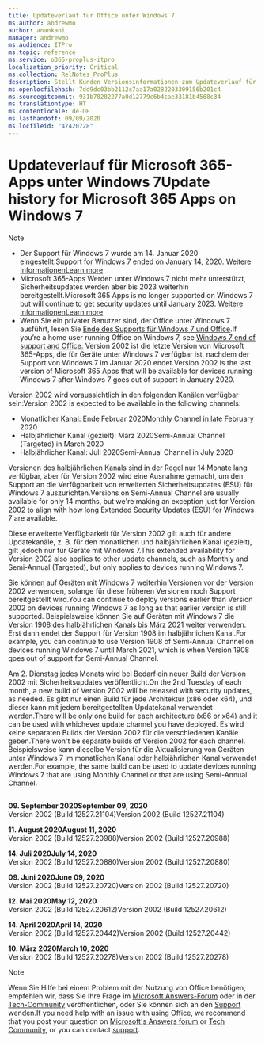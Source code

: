 ```yaml
---
title: Updateverlauf für Office unter Windows 7
ms.author: andrewmo
author: anankani
manager: andrewmo
ms.audience: ITPro
ms.topic: reference
ms.service: o365-proplus-itpro
localization_priority: Critical
ms.collection: RelNotes_ProPlus
description: Stellt Kunden Versionsinformationen zum Updateverlauf für Microsoft 365-Apps für Windows 7 bereit.
ms.openlocfilehash: 7dd9dc03bb2112c7aa17a0282203309156b201c4
ms.sourcegitcommit: 931b78282277a0d12779c6b4cae33181b4568c34
ms.translationtype: HT
ms.contentlocale: de-DE
ms.lasthandoff: 09/09/2020
ms.locfileid: "47420728"
---
```

# <a name="update-history-for-microsoft-365-apps-on-windows-7"></a><span data-ttu-id="724fb-103">Updateverlauf für Microsoft 365-Apps unter Windows 7</span><span class="sxs-lookup"><span data-stu-id="724fb-103">Update history for Microsoft 365 Apps on Windows 7</span></span> 

 > [!NOTE]
>
>- <span data-ttu-id="724fb-104">Der Support für Windows 7 wurde am 14. Januar 2020 eingestellt.</span><span class="sxs-lookup"><span data-stu-id="724fb-104">Support for Windows 7 ended on January 14, 2020.</span></span> [<span data-ttu-id="724fb-105">Weitere Informationen</span><span class="sxs-lookup"><span data-stu-id="724fb-105">Learn more</span></span>](https://www.microsoft.com/microsoft-365/windows/end-of-windows-7-support?rtc=1)
>- <span data-ttu-id="724fb-106">Microsoft 365-Apps Werden unter Windows 7 nicht mehr unterstützt, Sicherheitsupdates werden aber bis 2023 weiterhin bereitgestellt.</span><span class="sxs-lookup"><span data-stu-id="724fb-106">Microsoft 365 Apps is no longer supported on Windows 7 but will continue to get security updates until January 2023.</span></span> [<span data-ttu-id="724fb-107">Weitere Informationen</span><span class="sxs-lookup"><span data-stu-id="724fb-107">Learn more</span></span>](https://docs.microsoft.com/DeployOffice/windows-7-support)
>- <span data-ttu-id="724fb-108">Wenn Sie ein privater Benutzer sind, der Office unter Windows 7 ausführt, lesen Sie [Ende des Supports für Windows 7 und Office](https://support.office.com/en-us/article/windows-7-end-of-support-and-office-78f20fab-b57b-44d7-8368-06a8493f3cb9?ui=en-US&rs=en-US&ad=US).</span><span class="sxs-lookup"><span data-stu-id="724fb-108">If you’re a home user running Office on Windows 7, see [Windows 7 end of support and Office.](https://support.office.com/en-us/article/windows-7-end-of-support-and-office-78f20fab-b57b-44d7-8368-06a8493f3cb9?ui=en-US&rs=en-US&ad=US)</span></span>
<span data-ttu-id="724fb-109">Version 2002 ist die letzte Version von Microsoft 365-Apps, die für Geräte unter Windows 7 verfügbar ist, nachdem der Support von Windows 7 im Januar 2020 endet.</span><span class="sxs-lookup"><span data-stu-id="724fb-109">Version 2002 is the last version of Microsoft 365 Apps that will be available for devices running Windows 7 after Windows 7 goes out of support in January 2020.</span></span>  

<span data-ttu-id="724fb-110">Version 2002 wird voraussichtlich in den folgenden Kanälen verfügbar sein:</span><span class="sxs-lookup"><span data-stu-id="724fb-110">Version 2002 is expected to be available in the following channels:</span></span>
- <span data-ttu-id="724fb-111">Monatlicher Kanal: Ende Februar 2020</span><span class="sxs-lookup"><span data-stu-id="724fb-111">Monthly Channel in late February 2020</span></span>
- <span data-ttu-id="724fb-112">Halbjährlicher Kanal (gezielt): März 2020</span><span class="sxs-lookup"><span data-stu-id="724fb-112">Semi-Annual Channel (Targeted) in March 2020</span></span>
- <span data-ttu-id="724fb-113">Halbjährlicher Kanal: Juli 2020</span><span class="sxs-lookup"><span data-stu-id="724fb-113">Semi-Annual Channel in July 2020</span></span>

<span data-ttu-id="724fb-114">Versionen des halbjährlichen Kanals sind in der Regel nur 14 Monate lang verfügbar, aber für Version 2002 wird eine Ausnahme gemacht, um den Support an die Verfügbarkeit von erweiterten Sicherheitsupdates (ESU) für Windows 7 auszurichten.</span><span class="sxs-lookup"><span data-stu-id="724fb-114">Versions on Semi-Annual Channel are usually available for only 14 months, but we're making an exception just for Version 2002 to align with how long Extended Security Updates (ESU) for Windows 7 are available.</span></span>

<span data-ttu-id="724fb-115">Diese erweiterte Verfügbarkeit für Version 2002 gilt auch für andere Updatekanäle, z. B. für den monatlichen und halbjährlichen Kanal (gezielt), gilt jedoch nur für Geräte mit Windows 7.</span><span class="sxs-lookup"><span data-stu-id="724fb-115">This extended availability for Version 2002 also applies to other update channels, such as Monthly and Semi-Annual (Targeted), but only applies to devices running Windows 7.</span></span>

<span data-ttu-id="724fb-116">Sie können auf Geräten mit Windows 7 weiterhin Versionen vor der Version 2002 verwenden, solange für diese früheren Versionen noch Support bereitgestellt wird.</span><span class="sxs-lookup"><span data-stu-id="724fb-116">You can continue to deploy versions earlier than Version 2002 on devices running Windows 7 as long as that earlier version is still supported.</span></span> <span data-ttu-id="724fb-117">Beispielsweise können Sie auf Geräten mit Windows 7 die Version 1908 des halbjährlichen Kanals bis März 2021 weiter verwenden. Erst dann endet der Support für Version 1908 im halbjährlichen Kanal.</span><span class="sxs-lookup"><span data-stu-id="724fb-117">For example, you can continue to use Version 1908 of Semi-Annual Channel on devices running Windows 7 until March 2021, which is when Version 1908 goes out of support for Semi-Annual Channel.</span></span>

<span data-ttu-id="724fb-118">Am 2. Dienstag jedes Monats wird bei Bedarf ein neuer Build der Version 2002 mit Sicherheitsupdates veröffentlicht.</span><span class="sxs-lookup"><span data-stu-id="724fb-118">On the 2nd Tuesday of each month, a new build of Version 2002 will be released with security updates, as needed.</span></span> <span data-ttu-id="724fb-119">Es gibt nur einen Build für jede Architektur (x86 oder x64), und dieser kann mit jedem bereitgestellten Updatekanal verwendet werden.</span><span class="sxs-lookup"><span data-stu-id="724fb-119">There will be only one build for each architecture (x86 or x64) and it can be used with whichever update channel you have deployed.</span></span> <span data-ttu-id="724fb-120">Es wird keine separaten Builds der Version 2002 für die verschiedenen Kanäle geben.</span><span class="sxs-lookup"><span data-stu-id="724fb-120">There won't be separate builds of Version 2002 for each channel.</span></span> <span data-ttu-id="724fb-121">Beispielsweise kann dieselbe Version für die Aktualisierung von Geräten unter Windows 7 im monatlichen Kanal oder halbjährlichen Kanal verwendet werden.</span><span class="sxs-lookup"><span data-stu-id="724fb-121">For example, the same build can be used to update devices running Windows 7 that are using Monthly Channel or that are using Semi-Annual Channel.</span></span>

##

[//]: # (NICHT ENTFERNEN)

<span data-ttu-id="724fb-123">**09. September 2020**</span><span class="sxs-lookup"><span data-stu-id="724fb-123">**September 09, 2020**</span></span><br/>
<span data-ttu-id="724fb-124">Version 2002 (Build 12527.21104)</span><span class="sxs-lookup"><span data-stu-id="724fb-124">Version 2002 (Build 12527.21104)</span></span><br/>

<span data-ttu-id="724fb-125">**11. August 2020**</span><span class="sxs-lookup"><span data-stu-id="724fb-125">**August 11, 2020**</span></span><br/>
<span data-ttu-id="724fb-126">Version 2002 (Build 12527.20988)</span><span class="sxs-lookup"><span data-stu-id="724fb-126">Version 2002 (Build 12527.20988)</span></span><br/>

<span data-ttu-id="724fb-127">**14. Juli 2020**</span><span class="sxs-lookup"><span data-stu-id="724fb-127">**July 14, 2020**</span></span><br/>
<span data-ttu-id="724fb-128">Version 2002 (Build 12527.20880)</span><span class="sxs-lookup"><span data-stu-id="724fb-128">Version 2002 (Build 12527.20880)</span></span><br/>

<span data-ttu-id="724fb-129">**09. Juni 2020**</span><span class="sxs-lookup"><span data-stu-id="724fb-129">**June 09, 2020**</span></span><br/>
<span data-ttu-id="724fb-130">Version 2002 (Build 12527.20720)</span><span class="sxs-lookup"><span data-stu-id="724fb-130">Version 2002 (Build 12527.20720)</span></span><br/>

<span data-ttu-id="724fb-131">**12. Mai 2020**</span><span class="sxs-lookup"><span data-stu-id="724fb-131">**May 12, 2020**</span></span><br/>
<span data-ttu-id="724fb-132">Version 2002 (Build 12527.20612)</span><span class="sxs-lookup"><span data-stu-id="724fb-132">Version 2002 (Build 12527.20612)</span></span><br/>

<span data-ttu-id="724fb-133">**14. April 2020**</span><span class="sxs-lookup"><span data-stu-id="724fb-133">**April 14, 2020**</span></span><br/>
<span data-ttu-id="724fb-134">Version 2002 (Build 12527.20442)</span><span class="sxs-lookup"><span data-stu-id="724fb-134">Version 2002 (Build 12527.20442)</span></span><br/>

<span data-ttu-id="724fb-135">**10. März 2020**</span><span class="sxs-lookup"><span data-stu-id="724fb-135">**March 10, 2020**</span></span><br/>
<span data-ttu-id="724fb-136">Version 2002 (Build 12527.20278)</span><span class="sxs-lookup"><span data-stu-id="724fb-136">Version 2002 (Build 12527.20278)</span></span><br/>




> [!NOTE]
> <span data-ttu-id="724fb-137">Wenn Sie Hilfe bei einem Problem mit der Nutzung von Office benötigen, empfehlen wir, dass Sie Ihre Frage im [Microsoft Answers-Forum](https://answers.microsoft.com/) oder in der [Tech-Community](https://techcommunity.microsoft.com/) veröffentlichen, oder Sie können sich an den [Support](https://support.microsoft.com/contactus) wenden.</span><span class="sxs-lookup"><span data-stu-id="724fb-137">If you need help with an issue with using Office, we recommend that you post your question on [Microsoft's Answers forum](https://answers.microsoft.com/) or [Tech Community](https://techcommunity.microsoft.com/), or you can contact [support](https://support.microsoft.com/contactus).</span></span>
